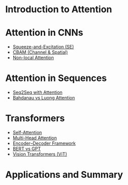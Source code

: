 # Introduction to Attention

# Attention in CNNs
  - [Squeeze-and-Excitation (SE)](https://github.com/yangshiteng/Data-Science-Learning-Path/blob/main/deep_learning/transformers_attention_mechanisms/se_block.md)
  - [CBAM (Channel & Spatial)]()
  - [Non-local Attention]()
  
# Attention in Sequences
  - [Seq2Seq with Attention]()
  - [Bahdanau vs Luong Attention]()
    
# Transformers
  - [Self-Attention]()
  - [Multi-Head Attention]()
  - [Encoder–Decoder Framework]()
  - [BERT vs GPT]()
  - [Vision Transformers (ViT)]()
    
# Applications and Summary
